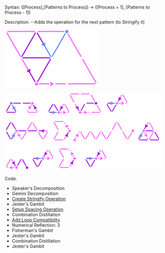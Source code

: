 Syntax:
(\[Process],\[Patterns to Process]) -> (\[Process + 1], \[Patterns to Process - 1])

Description:
\--Adds the operation for the next pattern (to Stringify it)

![Create Next Process Pattern](../../Images/Create%20Next%20Process%20Pattern.png)

![Create Next Process Code](../../Images/Create%20Next%20Process%20Code.png)

Code:
* Speaker's Decomposition
* Gemini Decomposition
* [Create Stringify Operation](Create%20Stringify%20Operation.md)
* Jester's Gambit
* [Setup Spacing Operation](Setup%20Spacing%20Operation.md)
* Combination Distillation
* [Add Loop Compatibility](Add%20Loop%20Compatibility.md)
* Numerical Reflection: 3
* Fisherman's Gambit
* Jester's Gambit
* Combination Distillation
* Jester's Gambit


